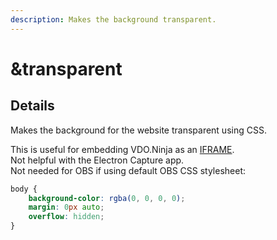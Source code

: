 ```yaml
---
description: Makes the background transparent.
---
```


# \&transparent

## Details

Makes the background for the website transparent using CSS.

This is useful for embedding VDO.Ninja as an [IFRAME](https://developer.mozilla.org/en-US/docs/Web/HTML/Element/iframe).\
Not helpful with the Electron Capture app.\
Not needed for OBS if using default OBS CSS stylesheet:

```css
body {
    background-color: rgba(0, 0, 0, 0);
    margin: 0px auto;
    overflow: hidden;
}
```
